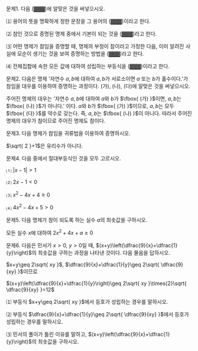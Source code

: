 

문제1. 다음 (▓▓▓)에 알맞은 것을 써넣으시오. 

⑴ 용어의 뜻을 명확하게 정한 문장을 그 용어의  (▓▓▓)이라고 한다.

⑵ 참인 것으로 증명된 명제 중에서 기본이 되는 것을  (▓▓▓)라고 한다.

⑶ 어떤 명제가 참임을 증명할 때, 명제의 부정이 참이라고 가정한 다음, 이미 알려진 사실에 모순이 생기는 것을 보여 증명하는 방법을  (▓▓▓)라고 한다.

⑷ 전체집합에 속한 모든 값에 대하여 성립하는 부등식을  (▓▓▓)이라고 한다.



문제2. 다음은 명제 '자연수 $a, b$에 대하여  $a, b$가 서로소이면 $a$ 또는 $b$가 홀수이다.'가 참임을 대우를 이용하여 증명하는 과정이다. (가), (나), (다)에 알맞은 것을 써넣으시오. 

주어진 명제의 대우는 '자연수 $a, b$에 대하여 $a$와 $b$가 $\fbox{ (가) }$이면, $a, b$는 $\fbox{ (나) }$가 아니다.' 이다. $a$와 $b$가 $\fbox{ (가) }$이므로, $a, b$는 모두 $\fbox{ (다) }$를 약수로 갖는다. 즉, $a, b$는 $\fbox{ (나) }$이 아니다. 따라서 주어진 명제의 대우가 참이므로 주어진 명제도 참이다. 



문제3. 다음 명제가 참임을 귀류법을 이용하여 증명하시오. 

$\sqrt{ 2 }+1$은 유리수가 아니다. 



문제4. 다음 중에서 절대부등식인 것을 모두 고르시오. 

⑴ $\lvert x-1 \rvert>1$

⑵ $2x-1<0$

⑶ $x^2-4x+4\geq 0$

⑷ $4x^2-4x+5>0$


문제5. 다음 명제가 참이 되도록 하는 실수 $a$의 최솟값을 구하시오. 

모든 실수 $x$에 대하여 $2x^2+4x+a\geq 0$



문제6. 다음은 민서가 $x>0$, $y>0$일 때, $(x+y)\left(\dfrac{9}{x}+\dfrac{1}{y}\right)$의 최솟값을 구하는 과정을 나타낸 것이다. 다음 물음을 답하시오. 

$x+y\geq 2\sqrt{ xy }$, $\dfrac{9}{x}+\dfrac{1}{y}\geq 2\sqrt{ \dfrac{9}{xy} }$이므로

$(x+y)\left(\dfrac{9}{x}+\dfrac{1}{y}\right)\geq 2\sqrt{ xy }\times{2}\sqrt{ \dfrac{9}{xy} }=12$

⑴ 부등식 $x+y\geq 2\sqrt{ xy }$에서 등호가 성립하는 경우를 말하시오.

⑵ 부등식 $\dfrac{9}{x}+\dfrac{1}{y}\geq 2\sqrt{ \dfrac{9}{xy} }$에서 등호가 성립하는 경우를 말하시오. 

⑶ 민서의 풀이가 틀린 이유를 말하고, $(x+y)\left(\dfrac{9}{x}+\dfrac{1}{y}\right)$의 최솟값을 구하시오. 


